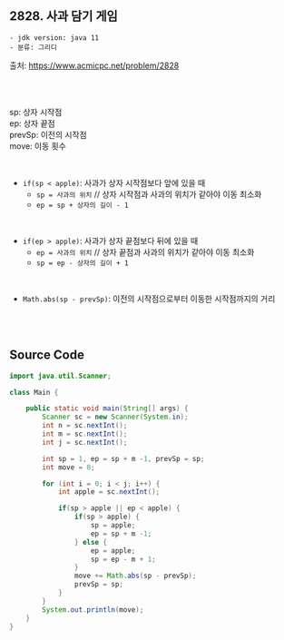 ## 2828. 사과 담기 게임

    - jdk version: java 11
    - 분류: 그리디


출처: https://www.acmicpc.net/problem/2828

<br>
<br>

sp: 상자 시작점 <br>
ep: 상자 끝점 <br>
prevSp: 이전의 시작점 <br>
move: 이동 횟수 <br>

<br>

- `if(sp < apple)`: 사과가 상자 시작점보다 앞에 있을 때
     - `sp = 사과의 위치` // 상자 시작점과 사과의 위치가 같아야 이동 최소화
     - `ep = sp + 상자의 길이 - 1`
<br>

- `if(ep > apple)`: 사과가 상자 끝점보다 뒤에 있을 때
     - `ep = 사과의 위치` // 상자 끝점과 사과의 위치가 같아야 이동 최소화
     - `sp = ep - 상자의 길이 + 1`

<br>

- `Math.abs(sp - prevSp)`: 이전의 시작점으로부터 이동한 시작점까지의 거리

<br>
<br>

## Source Code

```java
import java.util.Scanner;

class Main {

    public static void main(String[] args) {
        Scanner sc = new Scanner(System.in);
        int n = sc.nextInt();
        int m = sc.nextInt();
        int j = sc.nextInt();

        int sp = 1, ep = sp + m -1, prevSp = sp;
        int move = 0;

        for (int i = 0; i < j; i++) {
            int apple = sc.nextInt();

            if(sp > apple || ep < apple) {
                if(sp > apple) {
                    sp = apple;
                    ep = sp + m -1;
                } else {
                    ep = apple;
                    sp = ep - m + 1;
                }
                move += Math.abs(sp - prevSp);
                prevSp = sp;
            }
        }
        System.out.println(move);
    }
}
```
